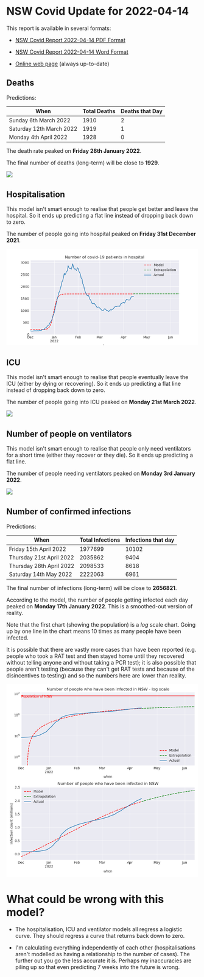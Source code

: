 # NSW Covid Update for 2022-04-14

This report is available in several formats:

- [NSW Covid Report 2022-04-14 PDF Format](https://github.com/solresol/yet-another-pandemic-prediction/raw/main/output/2022-04-14/nsw-covid-report-2022-04-14.pdf)

- [NSW Covid Report 2022-04-14 Word Format](https://github.com/solresol/yet-another-pandemic-prediction/raw/main/output/2022-04-14/nsw-covid-report-2022-04-14.docx)

- [Online web page](https://github.com/solresol/yet-another-pandemic-prediction/tree/main/output/README.md) (always up-to-date)

## Deaths

Predictions:

| When | Total Deaths | Deaths that Day |
| ---- | ------------ | --------------- |
| Sunday 6th March 2022 | 1910 | 2 |
| Saturday 12th March 2022 | 1919 | 1 |
| Monday 4th April 2022 | 1928 | 0 |

The death rate peaked on **Friday 28th January 2022**.

The final number of deaths (long-term) will
be close to **1929**.

![](2022-04-14/deaths.png)



## Hospitalisation

This model isn't smart enough to realise that people get better and leave the hospital.
So it ends up predicting a flat line instead of dropping back down to zero.

The number of people going into hospital peaked on **Friday 31st December 2021**.

![](2022-04-14/hospitalisation.png)

## ICU

This model isn't smart enough to realise that people eventually leave the ICU
(either by dying or recovering).
So it ends up predicting a flat line instead of dropping back down to zero.

The number of people going into ICU peaked on **Monday 21st March 2022**.

![](2022-04-14/icu.png)

## Number of people on ventilators

This model isn't smart enough to realise that people only need ventilators for
a short time (either they recover or they die). So it ends up predicting a flat line.

The number of people needing ventilators peaked on **Monday 3rd January 2022**.

![](2022-04-14/ventilators.png)

## Number of confirmed infections

Predictions:

| When | Total Infections | Infections that day |
| ---- | ------------ | --------------- |
| Friday 15th April 2022 | 1977699 | 10102 |
| Thursday 21st April 2022 | 2035862 | 9404 |
| Thursday 28th April 2022 | 2098533 | 8618 |
| Saturday 14th May 2022 | 2222063 | 6961 |

The final number of infections (long-term) will
be close to **2656821**.


According to the model, the number of people getting infected each day peaked on **Monday 17th January 2022**. This is a smoothed-out version of reality.

Note that the first chart (showing the population) is a *log* scale chart. Going up by one line in the chart means 10 times as many people have been infected. 

It is possible that there are vastly more cases than have been
reported (e.g. people who took a RAT test and then stayed home until
they recovered without telling anyone and without taking a PCR test);
it is also possible that people aren't testing (because they can't get
RAT tests and because of the disincentives to testing) and so the
numbers here are lower than reality.


![](2022-04-14/infection.png)



# What could be wrong with this model?

- The hospitalisation, ICU and ventilator models all regress a logistic curve. They
should regress a curve that returns back down to zero.

- I'm calculating everything independently of each other (hospitalisations aren't modelled as having a relationship to the number of cases). The further out you go the less accurate it is. Perhaps my inaccuracies are piling up so that even predicting 7 weeks into the future is wrong.

